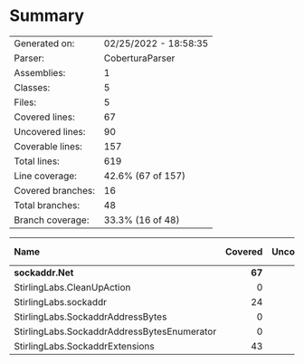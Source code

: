 ﻿# Summary
|||
|:---|:---|
| Generated on: | 02/25/2022 - 18:58:35 |
| Parser: | CoberturaParser |
| Assemblies: | 1 |
| Classes: | 5 |
| Files: | 5 |
| Covered lines: | 67 |
| Uncovered lines: | 90 |
| Coverable lines: | 157 |
| Total lines: | 619 |
| Line coverage: | 42.6% (67 of 157) |
| Covered branches: | 16 |
| Total branches: | 48 |
| Branch coverage: | 33.3% (16 of 48) |

|**Name**|**Covered**|**Uncovered**|**Coverable**|**Total**|**Line coverage**|**Covered**|**Total**|**Branch coverage**|
|:---|---:|---:|---:|---:|---:|---:|---:|---:|
|**sockaddr.Net**|**67**|**90**|**157**|**619**|**42.6%**|**16**|**48**|**33.3%**|
|StirlingLabs.CleanUpAction|0|3|3|14|0%|0|0||
|StirlingLabs.sockaddr|24|15|39|280|61.5%|4|8|50%|
|StirlingLabs.SockaddrAddressBytes|0|29|29|110|0%|0|10|0%|
|StirlingLabs.SockaddrAddressBytesEnumerator|0|16|16|45|0%|0|2|0%|
|StirlingLabs.SockaddrExtensions|43|27|70|170|61.4%|12|28|42.8%|
